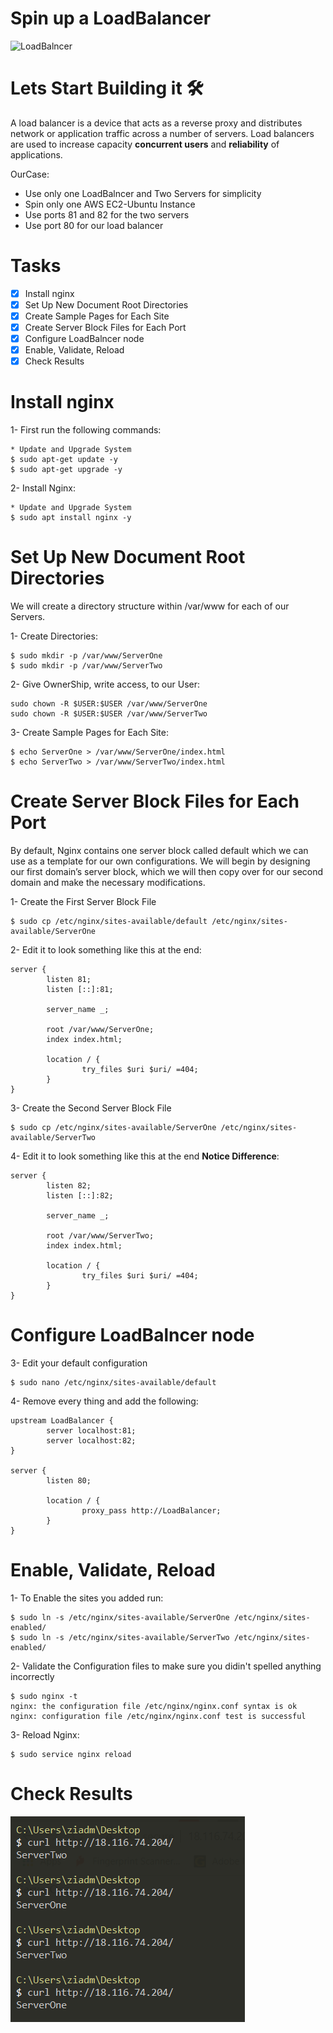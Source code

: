 # Spin up a LoadBalancer
![LoadBalncer](./LoadBalancer.png)

# Lets Start Building it 🛠
A load balancer is a device that acts as a reverse proxy and distributes network or application traffic across a number of servers. Load balancers are used to increase capacity **concurrent users** and **reliability** of applications.

OurCase:
* Use only one LoadBalncer and Two Servers for simplicity
* Spin only one AWS EC2-Ubuntu Instance
* Use ports 81 and 82 for the two servers
* Use port 80 for our load balancer

# Tasks
- [X] Install nginx
- [X] Set Up New Document Root Directories
- [X] Create Sample Pages for Each Site
- [X] Create Server Block Files for Each Port
- [X] Configure LoadBalncer node
- [X] Enable, Validate, Reload 
- [X] Check Results

# Install nginx

1- First run the following commands:
```console
* Update and Upgrade System
$ sudo apt-get update -y
$ sudo apt-get upgrade -y
```

2- Install Nginx:
```console
* Update and Upgrade System
$ sudo apt install nginx -y
```
# Set Up New Document Root Directories

We will create a directory structure within /var/www for each of our Servers.

1- Create Directories:
```console
$ sudo mkdir -p /var/www/ServerOne
$ sudo mkdir -p /var/www/ServerTwo
```

2- Give OwnerShip, write access, to our User:
```console
sudo chown -R $USER:$USER /var/www/ServerOne
sudo chown -R $USER:$USER /var/www/ServerTwo
```

3- Create Sample Pages for Each Site:
```console
$ echo ServerOne > /var/www/ServerOne/index.html
$ echo ServerTwo > /var/www/ServerTwo/index.html
```
# Create Server Block Files for Each Port

By default, Nginx contains one server block called default which we can use as a template for our own configurations. We will begin by designing our first domain’s server block, which we will then copy over for our second domain and make the necessary modifications.

1- Create the First Server Block File

```console
$ sudo cp /etc/nginx/sites-available/default /etc/nginx/sites-available/ServerOne
```

2- Edit it to look something like this at the end:
```
server {
        listen 81;
        listen [::]:81;

        server_name _;

        root /var/www/ServerOne;
        index index.html;

        location / {
                try_files $uri $uri/ =404;
        }
}
```

3- Create the Second Server Block File

```console
$ sudo cp /etc/nginx/sites-available/ServerOne /etc/nginx/sites-available/ServerTwo
```

4- Edit it to look something like this at the end **Notice Difference**:
```
server {
        listen 82;
        listen [::]:82;

        server_name _;

        root /var/www/ServerTwo;
        index index.html;

        location / {
                try_files $uri $uri/ =404;
        }
}
```

# Configure LoadBalncer node

3- Edit your default configuration

```console
$ sudo nano /etc/nginx/sites-available/default
```

4- Remove every thing and add the following:
```
upstream LoadBalancer {
        server localhost:81;
        server localhost:82;
}

server {
        listen 80;

        location / {
                proxy_pass http://LoadBalancer;
        }
}
```

# Enable, Validate, Reload

1- To Enable the sites you added run:
```console
$ sudo ln -s /etc/nginx/sites-available/ServerOne /etc/nginx/sites-enabled/
$ sudo ln -s /etc/nginx/sites-available/ServerTwo /etc/nginx/sites-enabled/
```

2- Validate the Configuration files to make sure you didin't spelled anything incorrectly
```console
$ sudo nginx -t
nginx: the configuration file /etc/nginx/nginx.conf syntax is ok
nginx: configuration file /etc/nginx/nginx.conf test is successful
```

3- Reload Nginx:
```console
$ sudo service nginx reload
```

# Check Results

![Results](./Images/Results.png)
